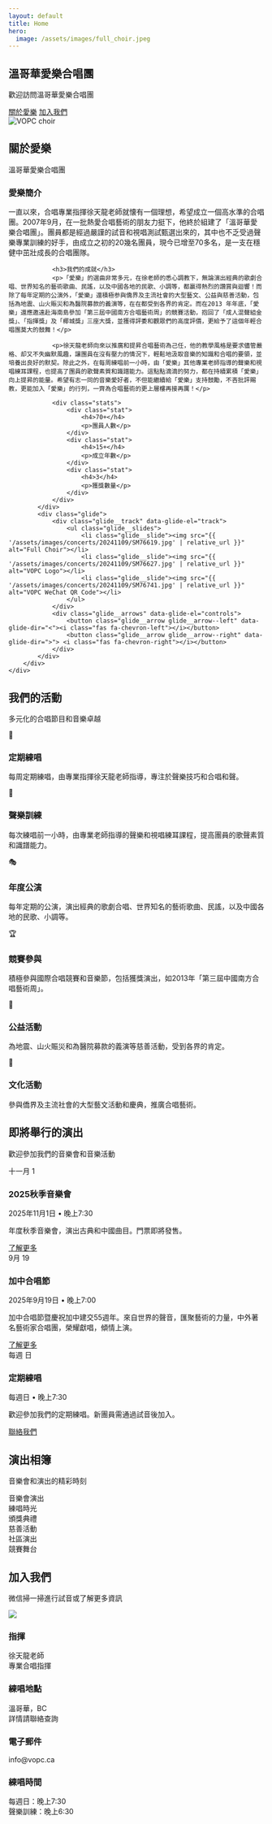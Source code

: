 ```yaml
---
layout: default
title: Home
hero:
  image: /assets/images/full_choir.jpeg
---
```


<!-- Hero Section -->
<section id="home" class="hero">
    <div class="hero-content">
        <div class="container">
            <h2 class="hero-title">溫哥華愛樂合唱團</h2>
            <p class="hero-subtitle">歡迎訪問溫哥華愛樂合唱團</p>
            <div class="hero-buttons">
                <a href="#about" class="btn btn-primary">關於愛樂</a>
                <a href="#contact" class="btn btn-secondary">加入我們</a>
            </div>
        </div>
    </div>
    <div class="hero-image">
        <img src="{{ '/assets/images/full_choir.jpeg' | relative_url }}" alt="VOPC choir">
        <div class="hero-overlay"></div>
    </div>
</section>

<!-- About Section -->
<section id="about" class="about">
    <div class="container">
        <div class="section-header">
            <h2>關於愛樂</h2>
            <p>溫哥華愛樂合唱團</p>
        </div>
        <div class="about-content">
            <div class="about-text">
                <h3>愛樂簡介</h3>
                <p>一直以來，合唱專業指揮徐天龍老師就懐有一個理想，希望成立一個高水準的合唱團。2007年9月，在一批熱愛合唱藝術的朋友力挺下，他終於組建了「溫哥華愛樂合唱團」。團員都是經過嚴謹的試音和視唱測試甄選出來的，其中也不乏受過聲樂專業訓練的好手，由成立之初的20幾名團員，現今已增至70多名，是一支在穩健中茁壯成長的合唱團隊。</p>
                
                <h3>我們的成就</h3>
                <p>「愛樂」的選曲非常多元，在徐老師的悉心調教下，無論演出經典的歌劇合唱、世界知名的藝術歌曲、民謠，以及中國各地的民歌、小調等，都贏得熱烈的讚賞與迴響！而除了每年定期的公演外，「愛樂」還積極参與僑界及主流社會的大型藝文、公益與慈善活動，包括為地震、山火賑災和為醫院募款的義演等，在在都受到各界的肯定。而在2013 年年底，「愛樂」還應邀遠赴海南島參加「第三屆中國南方合唱藝術周」的競賽活動，抱回了「成人混聲組金獎」、「指揮獎」及「椰城獎」三座大獎，並獲得評委和觀眾們的高度評價，更給予了這個年輕合唱團莫大的鼓舞！</p>
                
                <p>徐天龍老師向來以推廣和提昇合唱藝術為己任，他的教學風格是要求儘管嚴格、却又不失幽默風趣，讓團員在沒有壓力的情況下，輕鬆地汲取音樂的知識和合唱的要領，並培養出良好的默契。除此之外，在每周練唱前一小時，由「愛樂」其他專業老師指導的聲樂和視唱練耳課程，也提高了團員的歌聲素質和識譜能力。這點點滴滴的努力，都在持續累積「愛樂」向上提昇的能量。希望有志一同的音樂愛好者，不但能繼續給「愛樂」支持鼓勵，不吝批評賜教，更能加入「愛樂」的行列，一齊為合唱藝術的更上層樓再接再厲！</p>
                
                <div class="stats">
                    <div class="stat">
                        <h4>70+</h4>
                        <p>團員人數</p>
                    </div>
                    <div class="stat">
                        <h4>15+</h4>
                        <p>成立年數</p>
                    </div>
                    <div class="stat">
                        <h4>3</h4>
                        <p>獲獎數量</p>
                    </div>
                </div>
            </div>
            <div class="glide">
                <div class="glide__track" data-glide-el="track">
                    <ul class="glide__slides">
                        <li class="glide__slide"><img src="{{ '/assets/images/concerts/20241109/SM76619.jpg' | relative_url }}" alt="Full Choir"></li>
                        <li class="glide__slide"><img src="{{ '/assets/images/concerts/20241109/SM76627.jpg' | relative_url }}" alt="VOPC Logo"></li>
                        <li class="glide__slide"><img src="{{ '/assets/images/concerts/20241109/SM76741.jpg' | relative_url }}" alt="VOPC WeChat QR Code"></li>
                    </ul>
                </div>
                <div class="glide__arrows" data-glide-el="controls">
                    <button class="glide__arrow glide__arrow--left" data-glide-dir="<"><i class="fas fa-chevron-left"></i></button>
                    <button class="glide__arrow glide__arrow--right" data-glide-dir=">"> <i class="fas fa-chevron-right"></i></button>
                </div>
            </div>
        </div>
    </div>
</section>

<!-- Services Section -->
<section id="services" class="services">
    <div class="container">
        <div class="section-header">
            <h2>我們的活動</h2>
            <p>多元化的合唱節目和音樂卓越</p>
        </div>
        <div class="services-grid">
            <div class="service-card">
                <div class="service-icon">
                    <span>🎵</span>
                </div>
                <h3>定期練唱</h3>
                <p>每周定期練唱，由專業指揮徐天龍老師指導，專注於聲樂技巧和合唱和聲。</p>
            </div>
            <div class="service-card">
                <div class="service-icon">
                    <span>🎼</span>
                </div>
                <h3>聲樂訓練</h3>
                <p>每次練唱前一小時，由專業老師指導的聲樂和視唱練耳課程，提高團員的歌聲素質和識譜能力。</p>
            </div>
            <div class="service-card">
                <div class="service-icon">
                    <span>🎭</span>
                </div>
                <h3>年度公演</h3>
                <p>每年定期的公演，演出經典的歌劇合唱、世界知名的藝術歌曲、民謠，以及中國各地的民歌、小調等。</p>
            </div>
            <div class="service-card">
                <div class="service-icon">
                    <span>🏆</span>
                </div>
                <h3>競賽參與</h3>
                <p>積極參與國際合唱競賽和音樂節，包括獲獎演出，如2013年「第三屆中國南方合唱藝術周」。</p>
            </div>
            <div class="service-card">
                <div class="service-icon">
                    <span>🤝</span>
                </div>
                <h3>公益活動</h3>
                <p>為地震、山火賑災和為醫院募款的義演等慈善活動，受到各界的肯定。</p>
            </div>
            <div class="service-card">
                <div class="service-icon">
                    <span>🎪</span>
                </div>
                <h3>文化活動</h3>
                <p>參與僑界及主流社會的大型藝文活動和慶典，推廣合唱藝術。</p>
            </div>
        </div>
    </div>
</section>

<!-- Events Section -->
<section id="events" class="events">
    <div class="container">
        <div class="section-header">
            <h2>即將舉行的演出</h2>
            <p>歡迎參加我們的音樂會和音樂活動</p>
        </div>
        <div class="events-grid">
            <div class="event-card">
                <div class="event-date">
                    <span class="month">十一月</span>
                    <span class="day">1</span>
                </div>
                <div class="event-content">
                    <h3>2025秋季音樂會</h3>
                    <p class="event-time">2025年11月1日 • 晚上7:30</p>
                    <p class="event-description">年度秋季音樂會，演出古典和中國曲目。門票即將發售。</p>
                    <a href="javascript:void(0);" class="event-link" data-poster="{{ '/assets/images/posters/20251101-poster.JPG' | relative_url }}">了解更多</a>
                </div>
            </div>
            <div class="event-card">
                <div class="event-date">
                    <span class="month">9月</span>
                    <span class="day">19</span>
                </div>
                <div class="event-content">
                    <h3>加中合唱節</h3>
                    <p class="event-time">2025年9月19日 • 晚上7:00</p>
                    <p class="event-description">加中合唱節暨慶祝加中建交55週年。來自世界的聲音，匯聚藝術的力量，中外著名藝術家合唱團，榮耀獻唱，傾情上演。</p>
                    <a href="javascript:void(0);" class="event-link" data-poster="{{ '/assets/images/posters/20250919-poster.jpg' | relative_url }}">了解更多</a>
                </div>
            </div>
            <div class="event-card">
                <div class="event-date">
                    <span class="month">每週</span>
                    <span class="day">日</span>
                </div>
                <div class="event-content">
                    <h3>定期練唱</h3>
                    <p class="event-time">每週日 • 晚上7:30</p>
                    <p class="event-description">歡迎參加我們的定期練唱。新團員需通過試音後加入。</p>
                    <a href="#contact" class="contact-link">聯絡我們</a>
                </div>
            </div>
        </div>
    </div>
</section>

<!-- Gallery Section -->
<section id="gallery" class="gallery">
    <div class="container">
        <div class="section-header">
            <h2>演出相簿</h2>
            <p>音樂會和演出的精彩時刻</p>
        </div>
        <div class="gallery-grid">
            <div class="gallery-item">
                <div class="gallery-placeholder">
                    <span>音樂會演出</span>
                </div>
            </div>
            <div class="gallery-item">
                <div class="gallery-placeholder">
                    <span>練唱時光</span>
                </div>
            </div>
            <div class="gallery-item">
                <div class="gallery-placeholder">
                    <span>頒獎典禮</span>
                </div>
            </div>
            <div class="gallery-item">
                <div class="gallery-placeholder">
                    <span>慈善活動</span>
                </div>
            </div>
            <div class="gallery-item">
                <div class="gallery-placeholder">
                    <span>社區演出</span>
                </div>
            </div>
            <div class="gallery-item">
                <div class="gallery-placeholder">
                    <span>競賽舞台</span>
                </div>
            </div>
        </div>
    </div>
</section>

<!-- Contact Section -->
<section id="contact" class="contact">
    <div class="container">
        <div class="section-header">
            <h2>加入我們</h2>
            <p>微信掃一掃進行試音或了解更多資訊</p>
        </div>
        <div class="contact-content">
            <div class="contact-image">
                <img src="{{ '/assets/images/vopc-wechat-app-qrcode.png' | relative_url }}" />
            </div>
            <div class="contact-info">
                <div class="contact-item">
                    <h3>指揮</h3>
                    <p>徐天龍老師<br>專業合唱指揮</p>
                </div>
                <div class="contact-item">
                    <h3>練唱地點</h3>
                    <p>溫哥華，BC<br>詳情請聯絡查詢</p>
                </div>
                <div class="contact-item">
                    <h3>電子郵件</h3>
                    <p>info@vopc.ca</p>
                </div>
                <div class="contact-item">
                    <h3>練唱時間</h3>
                    <p>每週日：晚上7:30<br>聲樂訓練：晚上6:30</p>
                </div>
            </div>
        </div>
    </div>
</section>
